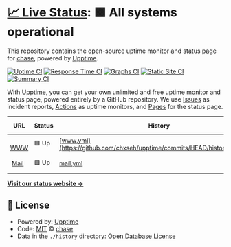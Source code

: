 # [📈 Live Status](https://status.chse.dev): <!--live status--> **🟩 All systems operational**

This repository contains the open-source uptime monitor and status page for [chase](https://chse.dev), powered by [Upptime](https://github.com/upptime/upptime).

[![Uptime CI](https://github.com/chxseh/upptime/workflows/Uptime%20CI/badge.svg)](https://github.com/chxseh/upptime/actions?query=workflow%3A%22Uptime+CI%22)
[![Response Time CI](https://github.com/chxseh/upptime/workflows/Response%20Time%20CI/badge.svg)](https://github.com/chxseh/upptime/actions?query=workflow%3A%22Response+Time+CI%22)
[![Graphs CI](https://github.com/chxseh/upptime/workflows/Graphs%20CI/badge.svg)](https://github.com/chxseh/upptime/actions?query=workflow%3A%22Graphs+CI%22)
[![Static Site CI](https://github.com/chxseh/upptime/workflows/Static%20Site%20CI/badge.svg)](https://github.com/chxseh/upptime/actions?query=workflow%3A%22Static+Site+CI%22)
[![Summary CI](https://github.com/chxseh/upptime/workflows/Summary%20CI/badge.svg)](https://github.com/chxseh/upptime/actions?query=workflow%3A%22Summary+CI%22)

With [Upptime](https://upptime.js.org), you can get your own unlimited and free uptime monitor and status page, powered entirely by a GitHub repository. We use [Issues](https://github.com/chxseh/upptime/issues) as incident reports, [Actions](https://github.com/chxseh/upptime/actions) as uptime monitors, and [Pages](https://status.chse.dev) for the status page.

<!--start: status pages-->
<!-- This summary is generated by Upptime (https://github.com/upptime/upptime) -->
<!-- Do not edit this manually, your changes will be overwritten -->
<!-- prettier-ignore -->
| URL | Status | History | Response Time | Uptime |
| --- | ------ | ------- | ------------- | ------ |
| <img alt="" src="https://favicons.githubusercontent.com/chse.dev" height="13"> [WWW](https://chse.dev) | 🟩 Up | [www.yml](https://github.com/chxseh/upptime/commits/HEAD/history/www.yml) | <details><summary><img alt="Response time graph" src="./graphs/www/response-time-week.png" height="20"> 169ms</summary><br><a href="https://status.chse.dev/history/www"><img alt="Response time 503" src="https://img.shields.io/endpoint?url=https%3A%2F%2Fraw.githubusercontent.com%2Fchxseh%2Fupptime%2FHEAD%2Fapi%2Fwww%2Fresponse-time.json"></a><br><a href="https://status.chse.dev/history/www"><img alt="24-hour response time 124" src="https://img.shields.io/endpoint?url=https%3A%2F%2Fraw.githubusercontent.com%2Fchxseh%2Fupptime%2FHEAD%2Fapi%2Fwww%2Fresponse-time-day.json"></a><br><a href="https://status.chse.dev/history/www"><img alt="7-day response time 169" src="https://img.shields.io/endpoint?url=https%3A%2F%2Fraw.githubusercontent.com%2Fchxseh%2Fupptime%2FHEAD%2Fapi%2Fwww%2Fresponse-time-week.json"></a><br><a href="https://status.chse.dev/history/www"><img alt="30-day response time 175" src="https://img.shields.io/endpoint?url=https%3A%2F%2Fraw.githubusercontent.com%2Fchxseh%2Fupptime%2FHEAD%2Fapi%2Fwww%2Fresponse-time-month.json"></a><br><a href="https://status.chse.dev/history/www"><img alt="1-year response time 503" src="https://img.shields.io/endpoint?url=https%3A%2F%2Fraw.githubusercontent.com%2Fchxseh%2Fupptime%2FHEAD%2Fapi%2Fwww%2Fresponse-time-year.json"></a></details> | <details><summary><a href="https://status.chse.dev/history/www">100.00%</a></summary><a href="https://status.chse.dev/history/www"><img alt="All-time uptime 99.92%" src="https://img.shields.io/endpoint?url=https%3A%2F%2Fraw.githubusercontent.com%2Fchxseh%2Fupptime%2FHEAD%2Fapi%2Fwww%2Fuptime.json"></a><br><a href="https://status.chse.dev/history/www"><img alt="24-hour uptime 100.00%" src="https://img.shields.io/endpoint?url=https%3A%2F%2Fraw.githubusercontent.com%2Fchxseh%2Fupptime%2FHEAD%2Fapi%2Fwww%2Fuptime-day.json"></a><br><a href="https://status.chse.dev/history/www"><img alt="7-day uptime 100.00%" src="https://img.shields.io/endpoint?url=https%3A%2F%2Fraw.githubusercontent.com%2Fchxseh%2Fupptime%2FHEAD%2Fapi%2Fwww%2Fuptime-week.json"></a><br><a href="https://status.chse.dev/history/www"><img alt="30-day uptime 100.00%" src="https://img.shields.io/endpoint?url=https%3A%2F%2Fraw.githubusercontent.com%2Fchxseh%2Fupptime%2FHEAD%2Fapi%2Fwww%2Fuptime-month.json"></a><br><a href="https://status.chse.dev/history/www"><img alt="1-year uptime 99.92%" src="https://img.shields.io/endpoint?url=https%3A%2F%2Fraw.githubusercontent.com%2Fchxseh%2Fupptime%2FHEAD%2Fapi%2Fwww%2Fuptime-year.json"></a></details>
| <img alt="" src="https://favicons.githubusercontent.com/mail.chse.dev" height="13"> [Mail](https://mail.chse.dev) | 🟩 Up | [mail.yml](https://github.com/chxseh/upptime/commits/HEAD/history/mail.yml) | <details><summary><img alt="Response time graph" src="./graphs/mail/response-time-week.png" height="20"> 176ms</summary><br><a href="https://status.chse.dev/history/mail"><img alt="Response time 169" src="https://img.shields.io/endpoint?url=https%3A%2F%2Fraw.githubusercontent.com%2Fchxseh%2Fupptime%2FHEAD%2Fapi%2Fmail%2Fresponse-time.json"></a><br><a href="https://status.chse.dev/history/mail"><img alt="24-hour response time 205" src="https://img.shields.io/endpoint?url=https%3A%2F%2Fraw.githubusercontent.com%2Fchxseh%2Fupptime%2FHEAD%2Fapi%2Fmail%2Fresponse-time-day.json"></a><br><a href="https://status.chse.dev/history/mail"><img alt="7-day response time 176" src="https://img.shields.io/endpoint?url=https%3A%2F%2Fraw.githubusercontent.com%2Fchxseh%2Fupptime%2FHEAD%2Fapi%2Fmail%2Fresponse-time-week.json"></a><br><a href="https://status.chse.dev/history/mail"><img alt="30-day response time 177" src="https://img.shields.io/endpoint?url=https%3A%2F%2Fraw.githubusercontent.com%2Fchxseh%2Fupptime%2FHEAD%2Fapi%2Fmail%2Fresponse-time-month.json"></a><br><a href="https://status.chse.dev/history/mail"><img alt="1-year response time 169" src="https://img.shields.io/endpoint?url=https%3A%2F%2Fraw.githubusercontent.com%2Fchxseh%2Fupptime%2FHEAD%2Fapi%2Fmail%2Fresponse-time-year.json"></a></details> | <details><summary><a href="https://status.chse.dev/history/mail">100.00%</a></summary><a href="https://status.chse.dev/history/mail"><img alt="All-time uptime 100.00%" src="https://img.shields.io/endpoint?url=https%3A%2F%2Fraw.githubusercontent.com%2Fchxseh%2Fupptime%2FHEAD%2Fapi%2Fmail%2Fuptime.json"></a><br><a href="https://status.chse.dev/history/mail"><img alt="24-hour uptime 100.00%" src="https://img.shields.io/endpoint?url=https%3A%2F%2Fraw.githubusercontent.com%2Fchxseh%2Fupptime%2FHEAD%2Fapi%2Fmail%2Fuptime-day.json"></a><br><a href="https://status.chse.dev/history/mail"><img alt="7-day uptime 100.00%" src="https://img.shields.io/endpoint?url=https%3A%2F%2Fraw.githubusercontent.com%2Fchxseh%2Fupptime%2FHEAD%2Fapi%2Fmail%2Fuptime-week.json"></a><br><a href="https://status.chse.dev/history/mail"><img alt="30-day uptime 100.00%" src="https://img.shields.io/endpoint?url=https%3A%2F%2Fraw.githubusercontent.com%2Fchxseh%2Fupptime%2FHEAD%2Fapi%2Fmail%2Fuptime-month.json"></a><br><a href="https://status.chse.dev/history/mail"><img alt="1-year uptime 100.00%" src="https://img.shields.io/endpoint?url=https%3A%2F%2Fraw.githubusercontent.com%2Fchxseh%2Fupptime%2FHEAD%2Fapi%2Fmail%2Fuptime-year.json"></a></details>

<!--end: status pages-->

[**Visit our status website →**](https://status.chse.dev)

## 📄 License

- Powered by: [Upptime](https://github.com/upptime/upptime)
- Code: [MIT](./LICENSE) © [chase](https://chse.dev)
- Data in the `./history` directory: [Open Database License](https://opendatacommons.org/licenses/odbl/1-0/)
